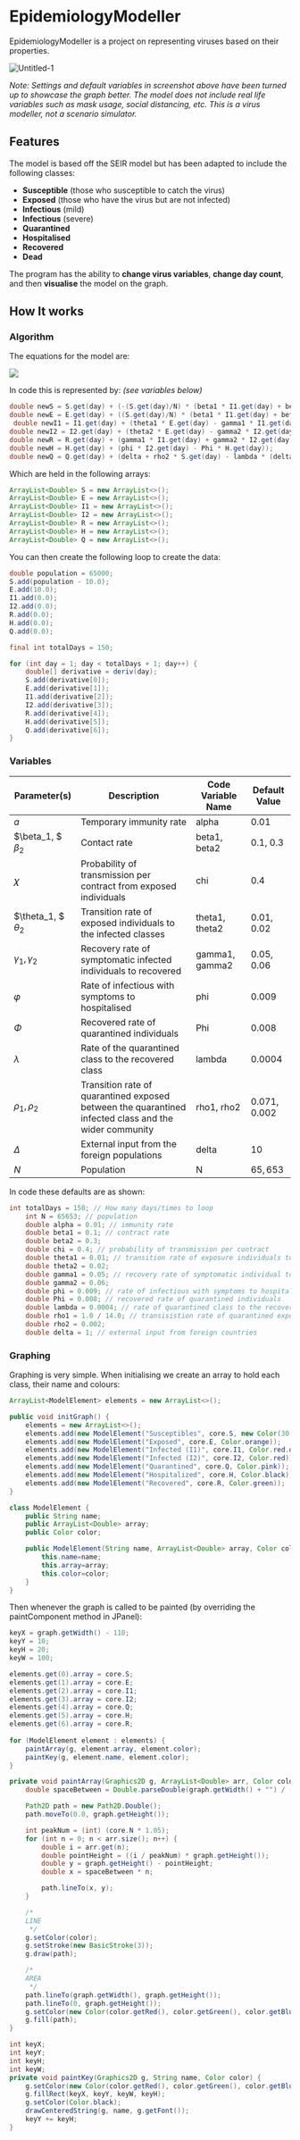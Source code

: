 # EpidemiologyModeller

EpidemiologyModeller is a project on representing viruses based on their properties. 

![Untitled-1](https://i.imgur.com/L13vLzZ.png)

*Note: Settings and default variables in screenshot above have been turned up to showcase the graph better. The model does not include real life variables such as mask usage, social distancing, etc. This is a virus modeller, not a scenario simulator.*

## Features

The model is based off the SEIR model but has been adapted to include the following classes:

* **Susceptible** (those who susceptible to catch the virus)
* **Exposed** (those who have the virus but are not infected)
* **Infectious** (mild)
* **Infectious** (severe)
* **Quarantined**
* **Hospitalised**
* **Recovered**
* **Dead**

The program has the ability to **change virus variables**, **change day count**, and then **visualise** the model on the graph.

## How It works

### Algorithm

The equations for the model are:

![](https://i.imgur.com/JmarUrP.png)

In code this is represented by: *(see variables below)*

```java
double newS = S.get(day) + (-(S.get(day)/N) * (beta1 * I1.get(day) + beta2 * I2.get(day) + chi * E.get(day)) + rho1 * Q.get(day) - rho2 * S.get(day) + alpha * R.get(day));
double newE = E.get(day) + ((S.get(day)/N) * (beta1 * I1.get(day) + beta2 * I2.get(day) + chi * E.get(day)) - theta1 * E.get(day) - theta2 * E.get(day));
 double newI1 = I1.get(day) + (theta1 * E.get(day) - gamma1 * I1.get(day));
double newI2 = I2.get(day) + (theta2 * E.get(day) - gamma2 * I2.get(day) - phi * I2.get(day) + lambda * (delta + Q.get(day)));
double newR = R.get(day) + (gamma1 * I1.get(day) + gamma2 * I2.get(day) + Phi * H.get(day) - alpha * R.get(day));
double newH = H.get(day) + (phi * I2.get(day) - Phi * H.get(day));
double newQ = Q.get(day) + (delta + rho2 * S.get(day) - lambda * (delta + Q.get(day)) - rho1 * Q.get(day));
```

Which are held in the following arrays:

```java
ArrayList<Double> S = new ArrayList<>();
ArrayList<Double> E = new ArrayList<>();
ArrayList<Double> I1 = new ArrayList<>();
ArrayList<Double> I2 = new ArrayList<>();
ArrayList<Double> R = new ArrayList<>();
ArrayList<Double> H = new ArrayList<>();
ArrayList<Double> Q = new ArrayList<>();
```

You can then create the following loop to create the data:

```java
double population = 65000;
S.add(population - 10.0);
E.add(10.0);
I1.add(0.0);
I2.add(0.0);
R.add(0.0);
H.add(0.0);
Q.add(0.0);

final int totalDays = 150;

for (int day = 1; day < totalDays + 1; day++) {
    double[] derivative = deriv(day);
    S.add(derivative[0]);
    E.add(derivative[1]);
    I1.add(derivative[2]);
    I2.add(derivative[3]);
    R.add(derivative[4]);
    H.add(derivative[5]);
    Q.add(derivative[6]);
}
```

### Variables

| Parameter(s)            | Description                                                  | Code Variable Name | Default Value  |
| ----------------------- | ------------------------------------------------------------ | ------------------ | -------------- |
| $a$                     | Temporary immunity rate                                      | alpha              | $0.01$         |
| $\beta_1, $ $\beta_2$   | Contact rate                                                 | beta1, beta2       | $0.1,$ $0.3$   |
| 𝜒                       | Probability of transmission per contract from exposed individuals | chi                | $0.4$          |
| $\theta_1, $ $\theta_2$ | Transition rate of exposed individuals to the infected classes | theta1, theta2     | $0.01, 0.02$   |
| $\gamma_1, \gamma_2$    | Recovery rate of symptomatic infected individuals to recovered | gamma1, gamma2     | $0.05, 0.06$   |
| 𝜑                       | Rate of infectious with symptoms to hospitalised             | phi                | $0.009$        |
| $\Phi$                  | Recovered rate of quarantined individuals                    | Phi                | $0.008$        |
| $\lambda$               | Rate of the quarantined class to the recovered class         | lambda             | $0.0004$       |
| $\rho_1, \rho_2$        | Transition rate of quarantined exposed between the quarantined infected class and the wider community | rho1, rho2         | $0.071, 0.002$ |
| $\Delta$                | External input from the foreign populations                  | delta              | $10$           |
| $N$                     | Population                                                   | N                  | $65,653$       |

In code these defaults are as shown:

```java
int totalDays = 150; // How many days/times to loop
    int N = 65653; // population
    double alpha = 0.01; // immunity rate
    double beta1 = 0.1; // contract rate
    double beta2 = 0.3;
    double chi = 0.4; // probability of transmission per contract
    double theta1 = 0.01; // transition rate of exposure individuals to the infected class
    double theta2 = 0.02;
    double gamma1 = 0.05; // recovery rate of symptomatic individual to recovered
    double gamma2 = 0.06;
    double phi = 0.009; // rate of infectious with symptoms to hospitalised
    double Phi = 0.008; // recovered rate of quarantined individuals
    double lambda = 0.0004; // rate of quarantined class to the recovered class
    double rho1 = 1.0 / 14.0; // transisistion rate of quarantined exposed between the quarantined infected
    double rho2 = 0.002;
    double delta = 1; // external input from foreign countries
```

### Graphing

Graphing is very simple. When initialising we create an array to hold each class, their name and colours:

```java
ArrayList<ModelElement> elements = new ArrayList<>();

public void initGraph() {
  	elements = new ArrayList<>();
    elements.add(new ModelElement("Susceptibles", core.S, new Color(30, 190, 255)));
    elements.add(new ModelElement("Exposed", core.E, Color.orange));
    elements.add(new ModelElement("Infected (I1)", core.I1, Color.red.darker()));
    elements.add(new ModelElement("Infected (I2)", core.I2, Color.red));
    elements.add(new ModelElement("Quarantined", core.Q, Color.pink));
    elements.add(new ModelElement("Hospitalized", core.H, Color.black));
    elements.add(new ModelElement("Recovered", core.R, Color.green));
}

class ModelElement {
    public String name;
    public ArrayList<Double> array;
    public Color color;

    public ModelElement(String name, ArrayList<Double> array, Color color) {
        this.name=name;
        this.array=array;
        this.color=color;
    }
}
```

Then whenever the graph is called to be painted (by overriding the paintComponent method in JPanel):

```java
keyX = graph.getWidth() - 110;
keyY = 10;
keyH = 20;
keyW = 100;

elements.get(0).array = core.S;
elements.get(1).array = core.E;
elements.get(2).array = core.I1;
elements.get(3).array = core.I2;
elements.get(4).array = core.Q;
elements.get(5).array = core.H;
elements.get(6).array = core.R;
  
for (ModelElement element : elements) {
  	paintArray(g, element.array, element.color);
    paintKey(g, element.name, element.color);
}
```

```java
private void paintArray(Graphics2D g, ArrayList<Double> arr, Color color) {
    double spaceBetween = Double.parseDouble(graph.getWidth() + "") / (arr.size() - 1.0);

    Path2D path = new Path2D.Double();
    path.moveTo(0.0, graph.getHeight());

    int peakNum = (int) (core.N * 1.05);
    for (int n = 0; n < arr.size(); n++) {
        double i = arr.get(n);
        double pointHeight = ((i / peakNum) * graph.getHeight());
        double y = graph.getHeight() - pointHeight;
        double x = spaceBetween * n;

        path.lineTo(x, y);
    }

    /*
    LINE
     */
    g.setColor(color);
    g.setStroke(new BasicStroke(3));
    g.draw(path);

    /*
    AREA
     */
    path.lineTo(graph.getWidth(), graph.getHeight());
    path.lineTo(0, graph.getHeight());
    g.setColor(new Color(color.getRed(), color.getGreen(), color.getBlue(), 30));
    g.fill(path);
}
```

```java
int keyX;
int keyY;
int keyH;
int keyW;
private void paintKey(Graphics2D g, String name, Color color) {
    g.setColor(new Color(color.getRed(), color.getGreen(), color.getBlue(), 75));
    g.fillRect(keyX, keyY, keyW, keyH);
    g.setColor(Color.black);
    drawCenteredString(g, name, g.getFont());
    keyY += keyH;
}
```

